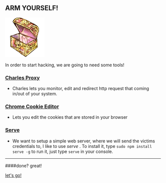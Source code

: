 ARM YOURSELF!
----------------------

![image](img/Storage.png)


In order to start hacking, we are going to need some tools!

### [Charles Proxy](http://www.charlesproxy.com/)
* Charles lets you monitor, edit and redirect http request that coming in/out of your system.
 
### [Chrome Cookie Editor](https://chrome.google.com/webstore/detail/editthiscookie/fngmhnnpilhplaeedifhccceomclgfbg)
* Lets you edit the cookies that are stored in your browser

### [Serve](https://www.npmjs.org/package/serve)
* We want to setup a simple web server, where we will send the victims credentials to, I like to use *serve* .
To install it, type `sudo npm install serve -g`
	to run it, just type `serve` in your console.

- - - 

####done? great! 

[let's go!](02-XSS1.md)